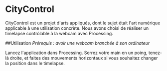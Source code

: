 CityControl
===========

CityControl est un projet d'arts appliqués, dont le sujet était l'art numérique applicable à une utilisation concrète. 
Nous avons choisi de réaliser un timelapse contrôlable à la webcam avec Processing.

##Utilisation
_Prérequis : avoir une webcam branchée à son ordinateur_

Lancez l'application dans Processing. Serrez votre main en un poing, tenez-là droite, et faites des mouvements horizontaux si vous souhaitez changer la position dans le timelapse.
